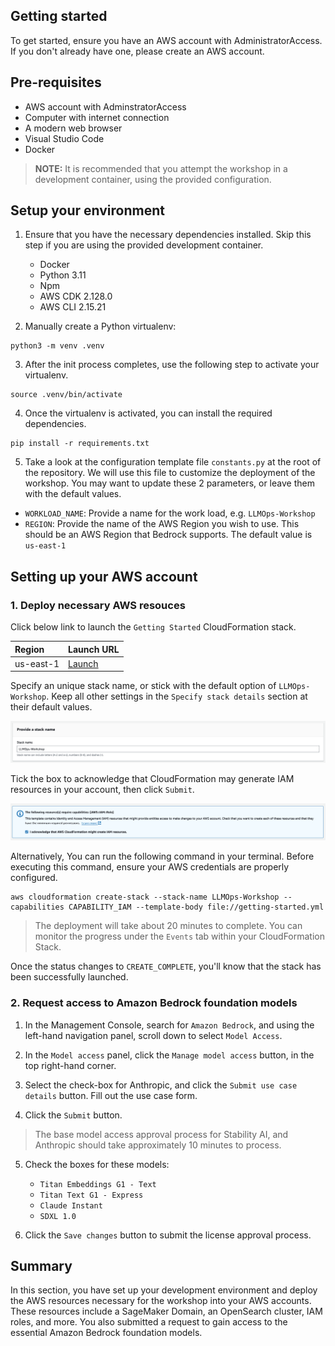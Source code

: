 ## Getting started

To get started, ensure you have an AWS account with AdministratorAccess. If you don't already have one, please create an AWS account.

## Pre-requisites

- AWS account with AdminstratorAccess
- Computer with internet connection
- A modern web browser
- Visual Studio Code
- Docker

> __NOTE:__ It is recommended that you attempt the workshop in a development container, using the provided configuration.


## Setup your environment

1. Ensure that you have the necessary dependencies installed. Skip this step if you are using the provided development container.
    - Docker
    - Python 3.11
    - Npm
    - AWS CDK 2.128.0
    - AWS CLI 2.15.21

2. Manually create a Python virtualenv:

```shell
python3 -m venv .venv
```

3. After the init process completes, use the following step to activate your virtualenv.

```shell
source .venv/bin/activate
```

4. Once the virtualenv is activated, you can install the required dependencies.

```shell
pip install -r requirements.txt
```

5. Take a look at the configuration template file `constants.py` at the root of the repository. We will use this file to customize the deployment of the workshop. You may want to update these 2 parameters, or leave them with the default values.

- `WORKLOAD_NAME`: Provide a name for the work load, e.g. `LLMOps-Workshop`
- `REGION`: Provide the name of the AWS Region you wish to use. This should be an AWS Region that Bedrock supports. The default value is `us-east-1`


## Setting up your AWS account


### 1. Deploy necessary AWS resouces

Click below link to launch the `Getting Started` CloudFormation stack.

Region|Launch URL
:--|:--
us-east-1|[Launch](https://console.aws.amazon.com/cloudformation/home?region=us-east-1#/stacks/new?stackName=LLMOps-Workshop&templateURL=https://raw.githubusercontent.com/trankimtung/aws-llmops-workshop/main/getting-started.yml)

Specify an unique stack name, or stick with the default option of `LLMOps-Workshop`. Keep all other settings in the `Specify stack details` section at their default values.

![](img/cf-provide-stack-name.png)

Tick the box to acknowledge that CloudFormation may generate IAM resources in your account, then click `Submit`.

![](img/cf-iam-capability.png)

Alternatively, You can run the following command in your terminal. Before executing this command, ensure your AWS credentials are properly configured.

```shell
aws cloudformation create-stack --stack-name LLMOps-Workshop --capabilities CAPABILITY_IAM --template-body file://getting-started.yml
```

> The deployment will take about 20 minutes to complete. You can monitor the progress under the `Events` tab within your CloudFormation Stack.

Once the status changes to `CREATE_COMPLETE`, you'll know that the stack has been successfully launched.


### 2. Request access to Amazon Bedrock foundation models

1. In the Management Console, search for `Amazon Bedrock`, and using the left-hand navigation panel, scroll down to select `Model Access`.

2. In the `Model access` panel, click the `Manage model access` button, in the top right-hand corner.

3. Select the check-box for Anthropic, and click the `Submit use case details` button. Fill out the use case form.

4. Click the `Submit` button.

> The base model access approval process for Stability AI, and Anthropic should take approximately 10 minutes to process.

5. Check the boxes for these models:
   -  `Titan Embeddings G1 - Text`
   -  `Titan Text G1 - Express`
   -  `Claude Instant`
   -  `SDXL 1.0`

6. Click the `Save changes` button to submit the license approval process.


## Summary

In this section, you have set up your development environment and deploy the AWS resources necessary for the workshop into your AWS accounts. These resources include a SageMaker Domain, an OpenSearch cluster, IAM roles, and more. You also submitted a request to gain access to the essential Amazon Bedrock foundation models.
